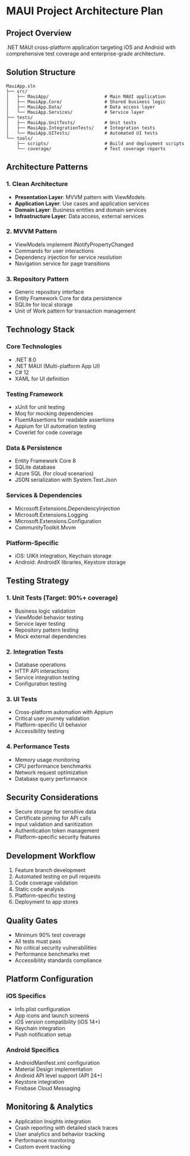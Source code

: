 # MAUI Project Architecture Plan

## Project Overview
.NET MAUI cross-platform application targeting iOS and Android with comprehensive test coverage and enterprise-grade architecture.

## Solution Structure
```
MauiApp.sln
├── src/
│   ├── MauiApp/                     # Main MAUI application
│   ├── MauiApp.Core/                # Shared business logic
│   ├── MauiApp.Data/                # Data access layer
│   └── MauiApp.Services/            # Service layer
├── tests/
│   ├── MauiApp.UnitTests/           # Unit tests
│   ├── MauiApp.IntegrationTests/    # Integration tests
│   └── MauiApp.UITests/             # Automated UI tests
└── tools/
    ├── scripts/                     # Build and deployment scripts
    └── coverage/                    # Test coverage reports
```

## Architecture Patterns

### 1. Clean Architecture
- **Presentation Layer**: MVVM pattern with ViewModels
- **Application Layer**: Use cases and application services
- **Domain Layer**: Business entities and domain services
- **Infrastructure Layer**: Data access, external services

### 2. MVVM Pattern
- ViewModels implement INotifyPropertyChanged
- Commands for user interactions
- Dependency injection for service resolution
- Navigation service for page transitions

### 3. Repository Pattern
- Generic repository interface
- Entity Framework Core for data persistence
- SQLite for local storage
- Unit of Work pattern for transaction management

## Technology Stack

### Core Technologies
- .NET 8.0
- .NET MAUI (Multi-platform App UI)
- C# 12
- XAML for UI definition

### Testing Framework
- xUnit for unit testing
- Moq for mocking dependencies
- FluentAssertions for readable assertions
- Appium for UI automation testing
- Coverlet for code coverage

### Data & Persistence
- Entity Framework Core 8
- SQLite database
- Azure SQL (for cloud scenarios)
- JSON serialization with System.Text.Json

### Services & Dependencies
- Microsoft.Extensions.DependencyInjection
- Microsoft.Extensions.Logging
- Microsoft.Extensions.Configuration
- CommunityToolkit.Mvvm

### Platform-Specific
- iOS: UIKit integration, Keychain storage
- Android: AndroidX libraries, Keystore storage

## Testing Strategy

### 1. Unit Tests (Target: 90%+ coverage)
- Business logic validation
- ViewModel behavior testing
- Service layer testing
- Repository pattern testing
- Mock external dependencies

### 2. Integration Tests
- Database operations
- HTTP API interactions
- Service integration testing
- Configuration testing

### 3. UI Tests
- Cross-platform automation with Appium
- Critical user journey validation
- Platform-specific UI behavior
- Accessibility testing

### 4. Performance Tests
- Memory usage monitoring
- CPU performance benchmarks
- Network request optimization
- Database query performance

## Security Considerations
- Secure storage for sensitive data
- Certificate pinning for API calls
- Input validation and sanitization
- Authentication token management
- Platform-specific security features

## Development Workflow
1. Feature branch development
2. Automated testing on pull requests
3. Code coverage validation
4. Static code analysis
5. Platform-specific testing
6. Deployment to app stores

## Quality Gates
- Minimum 90% test coverage
- All tests must pass
- No critical security vulnerabilities
- Performance benchmarks met
- Accessibility standards compliance

## Platform Configuration

### iOS Specifics
- Info.plist configuration
- App icons and launch screens
- iOS version compatibility (iOS 14+)
- Keychain integration
- Push notification setup

### Android Specifics
- AndroidManifest.xml configuration
- Material Design implementation
- Android API level support (API 24+)
- Keystore integration
- Firebase Cloud Messaging

## Monitoring & Analytics
- Application Insights integration
- Crash reporting with detailed stack traces
- User analytics and behavior tracking
- Performance monitoring
- Custom event tracking